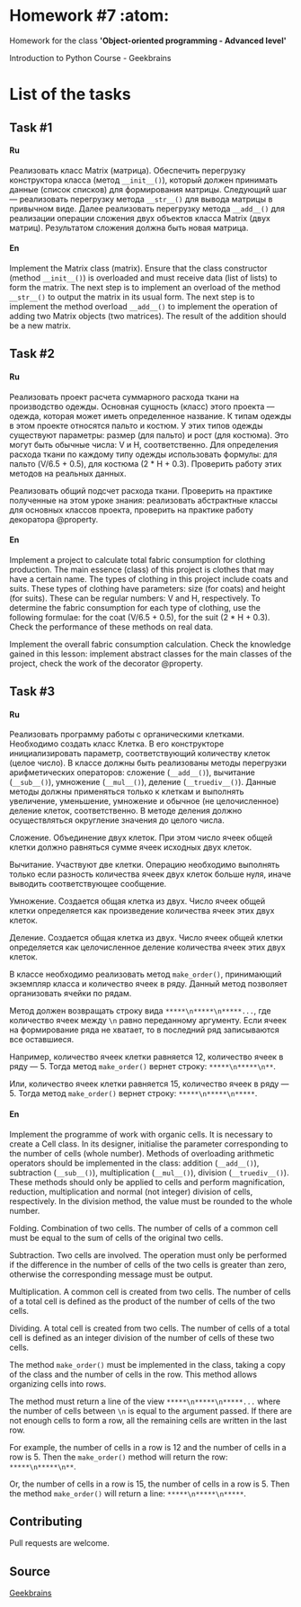 # Homework #7 :atom:

Homework for the class **'Object-oriented programming - Advanced level'**

Introduction to Python Course - Geekbrains

# List of the tasks

## Task #1

#### Ru

Реализовать класс Matrix (матрица). Обеспечить перегрузку конструктора класса (метод ```__init__()```), который должен принимать данные (список списков) для формирования матрицы.
Следующий шаг — реализовать перегрузку метода ```__str__()``` для вывода матрицы в привычном виде.
Далее реализовать перегрузку метода ```__add__()``` для реализации операции сложения двух объектов класса Matrix (двух матриц). Результатом сложения должна быть новая матрица.

#### En

Implement the Matrix class (matrix). Ensure that the class constructor (method ```__init__()```) is overloaded and must receive data (list of lists) to form the matrix.
The next step is to implement an overload of the method ```__str__()``` to output the matrix in its usual form.
The next step is to implement the method overload ```__add__()``` to implement the operation of adding two Matrix objects (two matrices). The result of the addition should be a new matrix.

## Task #2

#### Ru

Реализовать проект расчета суммарного расхода ткани на производство одежды. Основная сущность (класс) этого проекта — одежда, которая может иметь определенное название. К типам одежды в этом проекте относятся пальто и костюм. 
У этих типов одежды существуют параметры: размер (для пальто) и рост (для костюма). Это могут быть обычные числа: V и H, соответственно.
Для определения расхода ткани по каждому типу одежды использовать формулы: для пальто (V/6.5 + 0.5), для костюма (2 * H + 0.3). Проверить работу этих методов на реальных данных.

Реализовать общий подсчет расхода ткани. Проверить на практике полученные на этом уроке знания: реализовать абстрактные классы для основных классов проекта, проверить на практике работу декоратора @property.

#### En

Implement a project to calculate total fabric consumption for clothing production. The main essence (class) of this project is clothes that may have a certain name. The types of clothing in this project include coats and suits. 
These types of clothing have parameters: size (for coats) and height (for suits). These can be regular numbers: V and H, respectively.
To determine the fabric consumption for each type of clothing, use the following formulae: for the coat (V/6.5 + 0.5), for the suit (2 * H + 0.3). Check the performance of these methods on real data.

Implement the overall fabric consumption calculation. Check the knowledge gained in this lesson: implement abstract classes for the main classes of the project, check the work of the decorator @property.

## Task #3

#### Ru

Реализовать программу работы с органическими клетками. Необходимо создать класс Клетка. В его конструкторе инициализировать параметр, соответствующий количеству клеток (целое число). 
В классе должны быть реализованы методы перегрузки арифметических операторов: сложение (```__add__()```), вычитание (```__sub__()```), умножение (```__mul__()```), деление (```__truediv__()```).
Данные методы должны применяться только к клеткам и выполнять увеличение, уменьшение, умножение и обычное (не целочисленное) деление клеток, соответственно. В методе деления должно осуществляться округление значения до целого числа.

Сложение. Объединение двух клеток. При этом число ячеек общей клетки должно равняться сумме ячеек исходных двух клеток.

Вычитание. Участвуют две клетки. Операцию необходимо выполнять только если разность количества ячеек двух клеток больше нуля, иначе выводить соответствующее сообщение.

Умножение. Создается общая клетка из двух. Число ячеек общей клетки определяется как произведение количества ячеек этих двух клеток.

Деление. Создается общая клетка из двух. Число ячеек общей клетки определяется как целочисленное деление количества ячеек этих двух клеток.

В классе необходимо реализовать метод ```make_order()```, принимающий экземпляр класса и количество ячеек в ряду. Данный метод позволяет организовать ячейки по рядам.

Метод должен возвращать строку вида ```*****\n*****\n*****...```, где количество ячеек между ```\n``` равно переданному аргументу. Если ячеек на формирование ряда не хватает, то в последний ряд записываются все оставшиеся.

Например, количество ячеек клетки равняется 12, количество ячеек в ряду — 5. Тогда метод ```make_order()``` вернет строку: ```*****\n*****\n**```.

Или, количество ячеек клетки равняется 15, количество ячеек в ряду — 5. Тогда метод ```make_order()``` вернет строку: ```*****\n*****\n*****```.

#### En

Implement the programme of work with organic cells. It is necessary to create a Cell class. In its designer, initialise the parameter corresponding to the number of cells (whole number). 
Methods of overloading arithmetic operators should be implemented in the class: addition (```__add__()```), subtraction (```__sub__()```), multiplication (```__mul__()```), division (```__truediv__()```).
These methods should only be applied to cells and perform magnification, reduction, multiplication and normal (not integer) division of cells, respectively. In the division method, the value must be rounded to the whole number.

Folding. Combination of two cells. The number of cells of a common cell must be equal to the sum of cells of the original two cells.

Subtraction. Two cells are involved. The operation must only be performed if the difference in the number of cells of the two cells is greater than zero, otherwise the corresponding message must be output.

Multiplication. A common cell is created from two cells. The number of cells of a total cell is defined as the product of the number of cells of the two cells.

Dividing. A total cell is created from two cells. The number of cells of a total cell is defined as an integer division of the number of cells of these two cells.

The method ```make_order()``` must be implemented in the class, taking a copy of the class and the number of cells in the row. This method allows organizing cells into rows.

The method must return a line of the view ```*****\n*****\n*****...``` where the number of cells between ```\n``` is equal to the argument passed. If there are not enough cells to form a row, all the remaining cells are written in the last row.

For example, the number of cells in a row is 12 and the number of cells in a row is 5. Then the ```make_order()``` method will return the row: ```*****\n*****\n**```.

Or, the number of cells in a row is 15, the number of cells in a row is 5. Then the method ```make_order()``` will return a line: ```*****\n*****\n*****```.

## Contributing

Pull requests are welcome.

## Source

[Geekbrains](https://geekbrains.ru)
